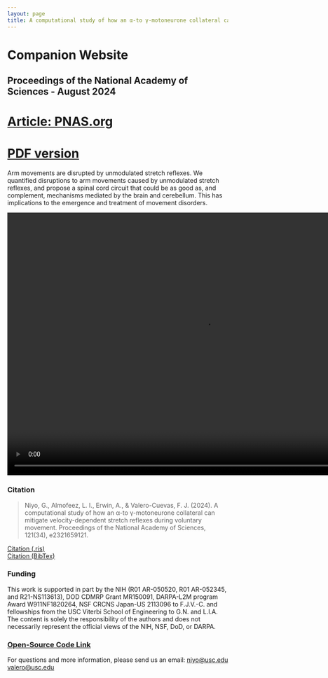 ```yaml
---
layout: page
title: A computational study of how an α-to γ-motoneurone collateral can mitigate velocity-dependent stretch reflexes during voluntary movement
---
```

# Companion Website

## Proceedings of the National Academy of Sciences - August 2024

# [Article: PNAS.org](https://www.pnas.org/doi/abs/10.1073/pnas.2321659121)
# [PDF version](../Papers/2024_niyo_pnas_computational.pdf)


Arm movements are disrupted by unmodulated stretch reflexes. We quantified disruptions to arm movements caused by unmodulated stretch reflexes, and propose a spinal cord circuit that could be as good as, and complement, mechanisms mediated by the brain and cerebellum. This has implications to the emergence and treatment of movement disorders.


<p>
  <video src="../img/ArmMovement_Case122.mp4" controls height="600px" width="900px" autoplay muted>Your browser doesn't support this video.</video>
</p>


### Citation
> Niyo, G., Almofeez, L. I., Erwin, A., & Valero-Cuevas, F. J. (2024). A computational study of how an α-to γ-motoneurone collateral can mitigate velocity-dependent stretch reflexes during voluntary movement. Proceedings of the National Academy of Sciences, 121(34), e2321659121.


[Citation (.ris)](https://www.nature.com/articles/s42256-019-0029-0.ris)  
[Citation (BibTex)](marjaninejad.txt)

### Funding
This work is supported in part by the NIH (R01 AR-050520, R01 AR-052345, and R21-NS113613), DOD CDMRP Grant MR150091, DARPA-L2M program Award W911NF1820264, NSF CRCNS Japan-US 2113096 to F.J.V.-C. and fellowships from the USC Viterbi School of Engineering to G.N. and L.I.A. The content is solely the responsibility of the authors and does not necessarily represent the official views of the NIH, NSF, DoD, or DARPA.

### [Open-Source Code Link](https://doi.org/10.5281/zenodo.10373302)
For questions and more information, please send us an email: [niyo@usc.edu](mailto:niyo@usc.edu) [valero@usc.edu](mailto:valero@usc.edu)
